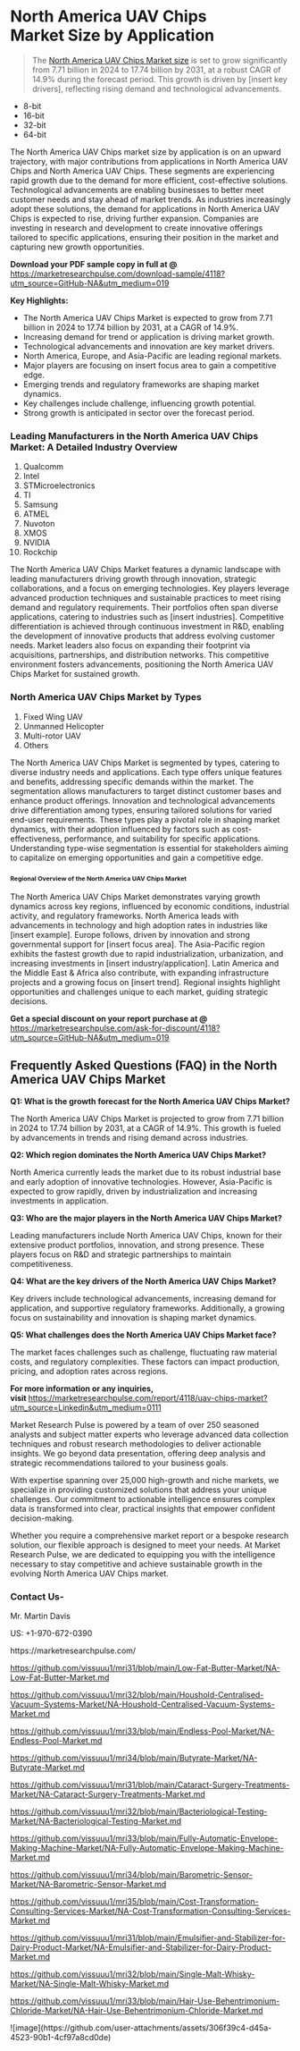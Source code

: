 <h1>North America UAV Chips Market&nbsp;Size by Application</h1><blockquote><p>The <a href="https://marketresearchpulse.com/download-sample/4118?utm_source=GitHub-NA&amp;utm_medium=019">North America UAV Chips Market size</a> is set to grow significantly from 7.71 billion in 2024 to 17.74 billion by 2031, at a robust CAGR of 14.9% during the forecast period. This growth is driven by [insert key drivers], reflecting rising demand and technological advancements.</p></blockquote><ul><li>8-bit <li> 16-bit <li> 32-bit <li> 64-bit</li></ul><p>The North America UAV Chips market size by application is on an upward trajectory, with major contributions from applications in North America UAV Chips and North America UAV Chips. These segments are experiencing rapid growth due to the demand for more efficient, cost-effective solutions. Technological advancements are enabling businesses to better meet customer needs and stay ahead of market trends. As industries increasingly adopt these solutions, the demand for applications in North America UAV Chips is expected to rise, driving further expansion. Companies are investing in research and development to create innovative offerings tailored to specific applications, ensuring their position in the market and capturing new growth opportunities.</p><p><strong>Download your PDF sample copy in full at @ </strong><a href="https://marketresearchpulse.com/download-sample/4118?utm_source=GitHub-NA&amp;utm_medium=019">https://marketresearchpulse.com/download-sample/4118?utm_source=GitHub-NA&amp;utm_medium=019</a></p><p><strong>Key Highlights: </strong></p><ul><li>The North America UAV Chips Market is expected to grow from 7.71 billion in 2024 to 17.74 billion by 2031, at a CAGR of 14.9%.</li><li>Increasing demand for trend or application is driving market growth.</li><li>Technological advancements and innovation are key market drivers.</li><li>North America, Europe, and Asia-Pacific are leading regional markets.</li><li>Major players are focusing on insert focus area to gain a competitive edge.</li><li>Emerging trends and regulatory frameworks are shaping market dynamics.</li><li>Key challenges include challenge, influencing growth potential.</li><li>Strong growth is anticipated in sector over the forecast period.</li></ul><h3>Leading Manufacturers in the North America UAV Chips Market: A Detailed Industry Overview</h3><ol><li>Qualcomm</li><li>Intel</li><li>STMicroelectronics</li><li>TI</li><li>Samsung</li><li>ATMEL</li><li>Nuvoton</li><li>XMOS</li><li>NVIDIA</li><li>Rockchip</li></ol><div class="flex max-w-full flex-col flex-grow"><div class="min-h-8 text-message flex w-full flex-col items-end gap-2 whitespace-normal break-words [.text-message+&amp;]:mt-5" dir="auto" data-message-author-role="assistant" data-message-id="fd8432e4-4910-450d-b182-61b7bfb0a01f" data-message-model-slug="gpt-4o"><div class="flex w-full flex-col gap-1 empty:hidden first:pt-[3px]"><div class="markdown prose w-full break-words dark:prose-invert light"><p>The North America UAV Chips Market features a dynamic landscape with leading manufacturers driving growth through innovation, strategic collaborations, and a focus on emerging technologies. Key players leverage advanced production techniques and sustainable practices to meet rising demand and regulatory requirements. Their portfolios often span diverse applications, catering to industries such as [insert industries]. Competitive differentiation is achieved through continuous investment in R&amp;D, enabling the development of innovative products that address evolving customer needs. Market leaders also focus on expanding their footprint via acquisitions, partnerships, and distribution networks. This competitive environment fosters advancements, positioning the North America UAV Chips Market for sustained growth.</p></div></div></div></div><h3>North America UAV Chips Market by Types</h3><ol><li>Fixed Wing UAV <li> Unmanned Helicopter <li> Multi-rotor UAV <li> Others</li></ol><div class="flex max-w-full flex-col flex-grow"><div class="min-h-8 text-message flex w-full flex-col items-end gap-2 whitespace-normal break-words [.text-message+&amp;]:mt-5" dir="auto" data-message-author-role="assistant" data-message-id="084470be-0bb7-4664-bddf-5156b4f41249" data-message-model-slug="gpt-4o-mini"><div class="flex w-full flex-col gap-1 empty:hidden first:pt-[3px]"><div class="markdown prose w-full break-words dark:prose-invert light"><p>The North America UAV Chips Market is segmented by types, catering to diverse industry needs and applications. Each type offers unique features and benefits, addressing specific demands within the market. The segmentation allows manufacturers to target distinct customer bases and enhance product offerings. Innovation and technological advancements drive differentiation among types, ensuring tailored solutions for varied end-user requirements. These types play a pivotal role in shaping market dynamics, with their adoption influenced by factors such as cost-effectiveness, performance, and suitability for specific applications. Understanding type-wise segmentation is essential for stakeholders aiming to capitalize on emerging opportunities and gain a competitive edge.</p></div></div></div></div><h3><span style="font-size: 11px;">Regional Overview of the North America UAV Chips Market</span></h3><div class="flex max-w-full flex-col flex-grow"><div class="min-h-8 text-message flex w-full flex-col items-end gap-2 whitespace-normal break-words [.text-message+&amp;]:mt-5" dir="auto" data-message-author-role="assistant" data-message-id="e9038762-ce64-4e30-91c9-9bd413514231" data-message-model-slug="gpt-4o-mini"><div class="flex w-full flex-col gap-1 empty:hidden first:pt-[3px]"><div class="markdown prose w-full break-words dark:prose-invert light"><p>The North America UAV Chips Market demonstrates varying growth dynamics across key regions, influenced by economic conditions, industrial activity, and regulatory frameworks. North America leads with advancements in technology and high adoption rates in industries like [insert example]. Europe follows, driven by innovation and strong governmental support for [insert focus area]. The Asia-Pacific region exhibits the fastest growth due to rapid industrialization, urbanization, and increasing investments in [insert industry/application]. Latin America and the Middle East &amp; Africa also contribute, with expanding infrastructure projects and a growing focus on [insert trend]. Regional insights highlight opportunities and challenges unique to each market, guiding strategic decisions.</p></div></div></div></div><p><strong>Get a special discount on your report purchase at @ </strong><a href="https://marketresearchpulse.com/ask-for-discount/4118?utm_source=GitHub-NA&amp;utm_medium=019">https://marketresearchpulse.com/ask-for-discount/4118?utm_source=GitHub-NA&amp;utm_medium=019</a></p><h2>Frequently Asked Questions (FAQ) in the North America UAV Chips Market</h2><p><strong>Q1: What is the growth forecast for the North America UAV Chips Market?</strong></p><p>The North America UAV Chips Market is projected to grow from 7.71 billion in 2024 to 17.74 billion by 2031, at a CAGR of 14.9%. This growth is fueled by advancements in trends and rising demand across industries.</p><p><strong>Q2: Which region dominates the North America UAV Chips Market?</strong></p><p>North America currently leads the market due to its robust industrial base and early adoption of innovative technologies. However, Asia-Pacific is expected to grow rapidly, driven by industrialization and increasing investments in application.</p><p><strong>Q3: Who are the major players in the North America UAV Chips Market?</strong></p><p>Leading manufacturers include North America UAV Chips, known for their extensive product portfolios, innovation, and strong presence. These players focus on R&amp;D and strategic partnerships to maintain competitiveness.</p><p><strong>Q4: What are the key drivers of the North America UAV Chips Market?</strong></p><p>Key drivers include technological advancements, increasing demand for application, and supportive regulatory frameworks. Additionally, a growing focus on sustainability and innovation is shaping market dynamics.</p><p><strong>Q5: What challenges does the North America UAV Chips Market face?</strong></p><p>The market faces challenges such as challenge, fluctuating raw material costs, and regulatory complexities. These factors can impact production, pricing, and adoption rates across regions.</p><p><strong>For more information or any inquiries, visit&nbsp;</strong><a href="https://marketresearchpulse.com/report/4118/uav-chips-market?utm_source=Linkedin&utm_medium=0111">https://marketresearchpulse.com/report/4118/uav-chips-market?utm_source=Linkedin&utm_medium=0111</a></p><p>Market Research Pulse is powered by a team of over 250 seasoned analysts and subject matter experts who leverage advanced data collection techniques and robust research methodologies to deliver actionable insights. We go beyond data presentation, offering deep analysis and strategic recommendations tailored to your business goals.</p><p>With expertise spanning over 25,000 high-growth and niche markets, we specialize in providing customized solutions that address your unique challenges. Our commitment to actionable intelligence ensures complex data is transformed into clear, practical insights that empower confident decision-making.</p><p>Whether you require a comprehensive market report or a bespoke research solution, our flexible approach is designed to meet your needs. At Market Research Pulse, we are dedicated to equipping you with the intelligence necessary to stay competitive and achieve sustainable growth in the evolving North America UAV Chips market.</p><h3><strong>Contact Us-</strong></h3><p>Mr. Martin Davis</p><p>US: +1-970-672-0390</p><p>https://marketresearchpulse.com/</p><p><a href="https://github.com/vissuuu1/mri31/blob/main/Low-Fat-Butter-Market/NA-Low-Fat-Butter-Market.md">https://github.com/vissuuu1/mri31/blob/main/Low-Fat-Butter-Market/NA-Low-Fat-Butter-Market.md</a></p><p><a href="https://github.com/vissuuu1/mri32/blob/main/Houshold-Centralised-Vacuum-Systems-Market/NA-Houshold-Centralised-Vacuum-Systems-Market.md">https://github.com/vissuuu1/mri32/blob/main/Houshold-Centralised-Vacuum-Systems-Market/NA-Houshold-Centralised-Vacuum-Systems-Market.md</a></p><p><a href="https://github.com/vissuuu1/mri33/blob/main/Endless-Pool-Market/NA-Endless-Pool-Market.md">https://github.com/vissuuu1/mri33/blob/main/Endless-Pool-Market/NA-Endless-Pool-Market.md</a></p><p><a href="https://github.com/vissuuu1/mri34/blob/main/Butyrate-Market/NA-Butyrate-Market.md">https://github.com/vissuuu1/mri34/blob/main/Butyrate-Market/NA-Butyrate-Market.md</a></p><p><a href="https://github.com/vissuuu1/mri31/blob/main/Cataract-Surgery-Treatments-Market/NA-Cataract-Surgery-Treatments-Market.md">https://github.com/vissuuu1/mri31/blob/main/Cataract-Surgery-Treatments-Market/NA-Cataract-Surgery-Treatments-Market.md</a></p><p><a href="https://github.com/vissuuu1/mri32/blob/main/Bacteriological-Testing-Market/NA-Bacteriological-Testing-Market.md">https://github.com/vissuuu1/mri32/blob/main/Bacteriological-Testing-Market/NA-Bacteriological-Testing-Market.md</a></p><p><a href="https://github.com/vissuuu1/mri33/blob/main/Fully-Automatic-Envelope-Making-Machine-Market/NA-Fully-Automatic-Envelope-Making-Machine-Market.md">https://github.com/vissuuu1/mri33/blob/main/Fully-Automatic-Envelope-Making-Machine-Market/NA-Fully-Automatic-Envelope-Making-Machine-Market.md</a></p><p><a href="https://github.com/vissuuu1/mri34/blob/main/Barometric-Sensor-Market/NA-Barometric-Sensor-Market.md">https://github.com/vissuuu1/mri34/blob/main/Barometric-Sensor-Market/NA-Barometric-Sensor-Market.md</a></p><p><a href="https://github.com/vissuuu1/mri35/blob/main/Cost-Transformation-Consulting-Services-Market/NA-Cost-Transformation-Consulting-Services-Market.md">https://github.com/vissuuu1/mri35/blob/main/Cost-Transformation-Consulting-Services-Market/NA-Cost-Transformation-Consulting-Services-Market.md</a></p><p><a href="https://github.com/vissuuu1/mri31/blob/main/Emulsifier-and-Stabilizer-for-Dairy-Product-Market/NA-Emulsifier-and-Stabilizer-for-Dairy-Product-Market.md">https://github.com/vissuuu1/mri31/blob/main/Emulsifier-and-Stabilizer-for-Dairy-Product-Market/NA-Emulsifier-and-Stabilizer-for-Dairy-Product-Market.md</a></p><p><a href="https://github.com/vissuuu1/mri32/blob/main/Single-Malt-Whisky-Market/NA-Single-Malt-Whisky-Market.md">https://github.com/vissuuu1/mri32/blob/main/Single-Malt-Whisky-Market/NA-Single-Malt-Whisky-Market.md</a></p><p><a href="https://github.com/vissuuu1/mri33/blob/main/Hair-Use-Behentrimonium-Chloride-Market/NA-Hair-Use-Behentrimonium-Chloride-Market.md">https://github.com/vissuuu1/mri33/blob/main/Hair-Use-Behentrimonium-Chloride-Market/NA-Hair-Use-Behentrimonium-Chloride-Market.md</a></p>
![image](https://github.com/user-attachments/assets/306f39c4-d45a-4523-90b1-4cf97a8cd0de)
